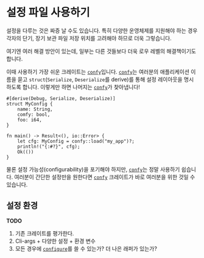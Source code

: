 # 설정 파일 사용하기

설정을 다루는 것은 짜증 날 수도 있습니다.
특히 다양한 운영체제를 지원해야 하는 경우
각자의 단기, 장기 보관 파일 저장 위치를
고려해야 하므로 더욱 그렇습니다.

여기엔 여러 해결 방안이 있는데,
일부는 다른 것들보다 더욱 로우 레벨의 해결책이기도 합니다.

이때 사용하기 가장 쉬운 크레이트는 [`confy`]입니다.
[`confy`]는 여러분의 애플리케이션 이름을 묻고
`struct`(`Serialize`, `Deserialize`를 derive)를 통해
설정 레이아웃을 명시하도록 합니다.
이렇게만 하면 나머지는 [`confy`]가 찾아냅니다!

```rust,ignore
#[derive(Debug, Serialize, Deserialize)]
struct MyConfig {
    name: String,
    comfy: bool,
    foo: i64,
}

fn main() -> Result<(), io::Error> {
    let cfg: MyConfig = confy::load("my_app")?;
    println!("{:#?}", cfg);
    Ok(())
}
```

물론 설정 가능성(configurability)을 포기해야 하지만,
[`confy`]는 정말 사용하기 쉽습니다.
여러분이 간단한 설정만을 원한다면
[`confy`] 크레이트가 바로 여러분을 위한 것일 수 있습니다.

[`confy`]: https://docs.rs/confy/0.3.1/confy/

## 설정 환경

<aside class="todo">

**TODO**

1. 기존 크레이트를 평가한다.
2. Cli-args + 다양한 설정 + 환경 변수
3. 모든 경우에 [`configure`]를 쓸 수 있는가? 더 나은 래퍼가 있는가?

</aside>

[`configure`]: https://docs.rs/configure/0.1.1/configure/
